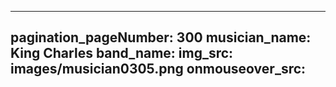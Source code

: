 ------
pagination_pageNumber: 300
musician_name: King Charles
band_name: 
img_src: images/musician0305.png
onmouseover_src: 
------